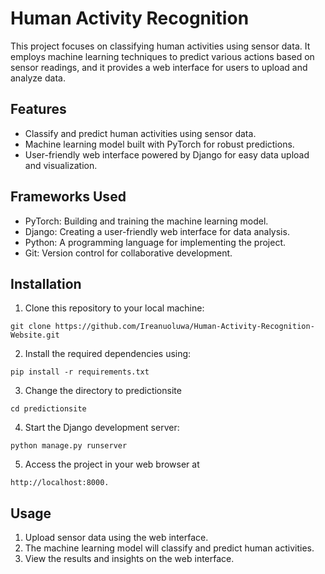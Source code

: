 # Human Activity Recognition

This project focuses on classifying human activities using sensor data. It employs machine learning techniques to predict various actions based on sensor readings, and it provides a web interface for users to upload and analyze data.

## Features

- Classify and predict human activities using sensor data.
- Machine learning model built with PyTorch for robust predictions.
- User-friendly web interface powered by Django for easy data upload and visualization.

## Frameworks Used

- PyTorch: Building and training the machine learning model.
- Django: Creating a user-friendly web interface for data analysis.
- Python: A programming language for implementing the project.
- Git: Version control for collaborative development.

## Installation

1. Clone this repository to your local machine:
```
git clone https://github.com/Ireanuoluwa/Human-Activity-Recognition-Website.git
```
2. Install the required dependencies using:
```
pip install -r requirements.txt
```
3. Change the directory to predictionsite
```
cd predictionsite
```
4. Start the Django development server:
```
python manage.py runserver
```
5. Access the project in your web browser at
```
http://localhost:8000.
```

## Usage
1. Upload sensor data using the web interface.
2. The machine learning model will classify and predict human activities.
3. View the results and insights on the web interface.



